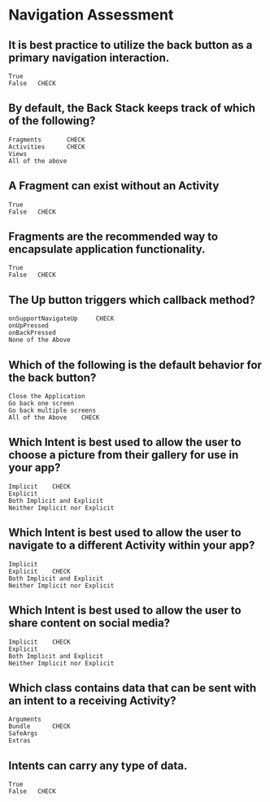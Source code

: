 # Navigation Assessment

## It is best practice to utilize the back button as a primary navigation interaction.

```
True
False   CHECK
```

## By default, the Back Stack keeps track of which of the following?

```
Fragments       CHECK
Activities      CHECK
Views
All of the above
```

## A Fragment can exist without an Activity

```
True
False   CHECK
```

## Fragments are the recommended way to encapsulate application functionality.

```
True
False   CHECK
```

## The Up button triggers which callback method?

```
onSupportNavigateUp     CHECK
onUpPressed
onBackPressed
None of the Above
```

## Which of the following is the default behavior for the back button?

```
Close the Application
Go back one screen
Go back multiple screens
All of the Above    CHECK
```

## Which Intent is best used to allow the user to choose a picture from their gallery for use in your app?

```
Implicit    CHECK
Explicit
Both Implicit and Explicit
Neither Implicit nor Explicit
```

## Which Intent is best used to allow the user to navigate to a different Activity within your app?

```
Implicit
Explicit    CHECK
Both Implicit and Explicit
Neither Implicit nor Explicit
```

## Which Intent is best used to allow the user to share content on social media?

```
Implicit    CHECK
Explicit
Both Implicit and Explicit
Neither Implicit nor Explicit
```

## Which class contains data that can be sent with an intent to a receiving Activity?

```
Arguments
Bundle      CHECK
SafeArgs
Extras
```

## Intents can carry any type of data.

```
True
False   CHECK
```

